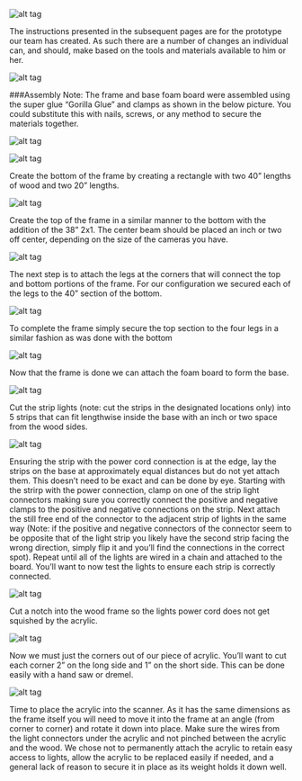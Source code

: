 ![alt tag](https://raw.githubusercontent.com/lazercutter/LaserCutter/GUI/imgs/Rig.jpg)

The instructions presented in the subsequent pages are for the prototype our team has created. As such there are a number of changes an individual can, and should, make based on the tools and materials available to him or her.

![alt tag](https://raw.githubusercontent.com/lazercutter/LaserCutter/GUI/imgs/Materials.png)

###Assembly Note:
The frame and base foam board were assembled using the super glue “Gorilla Glue” and clamps as shown in the below picture. You could substitute this with nails, screws, or any method to secure the materials together.

![alt tag](https://raw.githubusercontent.com/lazercutter/LaserCutter/GUI/imgs/Clamp.jpg)

![alt tag](https://raw.githubusercontent.com/lazercutter/LaserCutter/GUI/imgs/Frame1.png)

Create the bottom of the frame by creating a rectangle with two 40” lengths of wood and two 20” lengths.

![alt tag](https://raw.githubusercontent.com/lazercutter/LaserCutter/GUI/imgs/Frame2.png)

Create the top of the frame in a similar manner to the bottom with the addition of the 38” 2x1. The center beam should be placed an inch or two off center, depending on the size of the cameras you have.

![alt tag](https://raw.githubusercontent.com/lazercutter/LaserCutter/GUI/imgs/Frame3.png)

The next step is to attach the legs at the corners that will connect the top and bottom portions of the frame. For our configuration we secured each of the legs to the 40” section of the bottom.

![alt tag](https://raw.githubusercontent.com/lazercutter/LaserCutter/GUI/imgs/Frame4.png)

To complete the frame simply secure the top section to the four legs in a similar fashion as was done with the bottom

![alt tag](https://raw.githubusercontent.com/lazercutter/LaserCutter/GUI/imgs/Lights1.png)

Now that the frame is done we can attach the foam board to form the base.

![alt tag](https://raw.githubusercontent.com/lazercutter/LaserCutter/GUI/imgs/Lights2.png)

Cut the strip lights (note: cut the strips in the designated locations only) into 5 strips that can fit lengthwise inside the base with an inch or two space from the wood sides.

![alt tag](https://raw.githubusercontent.com/lazercutter/LaserCutter/GUI/imgs/Lights3.png)

Ensuring the strip with the power cord connection is at the edge, lay the strips on the base at approximately equal distances but do not yet attach them. This doesn’t need to be exact and can be done by eye. Starting with the strirp with the power connection, clamp on one of the strip light connectors making sure you correctly connect the positive and negative clamps to the positive and negative connections on the strip. Next attach the still free end of the connector to the adjacent strip of lights in the same way (Note: if the positive and negative connectors of the connector seem to be opposite that of the light strip you likely have the second strip facing the wrong direction, simply flip it and you’ll find the connections in the correct spot). Repeat until all of the lights are wired in a chain and attached to the board. You’ll want to now test the lights to ensure each strip is correctly connected.

![alt tag](https://raw.githubusercontent.com/lazercutter/LaserCutter/GUI/imgs/Lights4.png)

Cut a notch into the wood frame so the lights power cord does not get squished by the acrylic.

![alt tag](https://raw.githubusercontent.com/lazercutter/LaserCutter/GUI/imgs/Acrylic1.png)

Now we must just the corners out of our piece of acrylic. You’ll want to cut each corner 2” on the long side and 1” on the short side. This can be done easily with a hand saw or dremel.

![alt tag](https://raw.githubusercontent.com/lazercutter/LaserCutter/GUI/imgs/Acrylic2.png)

Time to place the acrylic into the scanner. As it has the same dimensions as the frame itself you will need to move it into the frame at an angle (from corner to corner) and rotate it down into place. Make sure the wires from the light connectors under the acrylic and not pinched between the acrylic and the wood. We chose not to permanently attach the acrylic to retain easy access to lights, allow the acrylic to be replaced easily if needed, and a general lack of reason to secure it in place as its weight holds it down well.